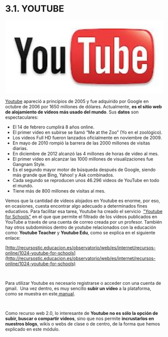 
# 3.1. YOUTUBE


![6-8- Logotipo Youtube- Captura de pantalla](img/youtube.JPG)

[Youtube](https://www.youtube.com/?gl=ES) apareció a principios de 2005 y fue adquirido por Google en octubre de 2006 por 1650 millones de dólares. Actualmente, **es el sitio web de alojamiento de vídeos más usado del mundo**. Sus **datos** son espectaculares:

- El 14 de febrero cumplirá 8 años online.
- El primer video en subirse se llamó “Me at the Zoo” (Yo en el zoológico).
- Los videos Full HD fueron lanzados oficialmente en noviembre de 2009.
- En mayo de 2010 rompió la barrera de las 2000 millones de visitas diarias.
- En diciembre de 2012 alcanzó las 4 millones de horas de video al mes.
- El primer video en alcanzar las 1000 millones de visualizaciones fue Gangnam Style.
- Es el segundo mayor motor de búsqueda después de Google, siendo más grande que Bing, Yahoo! y Ask combinados.
- Cada segundo se reproducen unos 46.296 videos de YouTube en todo el mundo.
- Tiene más de 800 millones de visitas al mes.

Vemos que la cantidad de vídeos alojados en Youtube es enorme, por eso, en ocasiones, cuesta encontrar algo adecuado a determinados fines educativos. Para facilitar esa tarea, Youtube ha creado el servicio  ["Youtube for Schools"](http://www.youtube.com/schools) en el que que permite el filtrado de los vídeos publicados en YouTube a través de una cuenta de correo creada por un profesor. También hay otros subdominios dentro de youtube relacionados con la educación como: **Youtube Teacher** y **Youtube Edu**, como se explica en el siguiente enlace:

[http://recursostic.educacion.es/observatorio/web/es/internet/recursos-online/1024-youtube-for-schools](http://recursostic.educacion.es/observatorio/web/es/internet/recursos-online/1024-youtube-for-schools)

 

Para utilizar Youtube es necesario registrarse o acceder con una cuenta de gmail.  Una vez dentro, es muy sencillo **subir un vídeo** a la plataforma, como se muestra en este[ manual](http://catedu.es/materialesaularagon2013/web20/MANUALES/youtube.pdf).

 

Como recurso web 2.0, lo interesante de **Youtube no es sólo la opción de subir, buscar o compartir vídeos**, sino que nos permite **incrustarlos en nuestros blogs**, wikis o webs de clase o de centro, de la forma que hemos explicado en este módulo.

